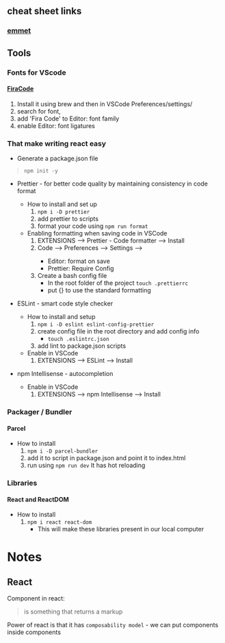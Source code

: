 ## cheat sheet links
### [emmet](https://docs.emmet.io/cheat-sheet/)


## Tools
### Fonts for VScode
#### [FiraCode](https://github.com/tonsky/FiraCode/wiki)
1. Install it using brew and then in VSCode Preferences/settings/ 
2. search for font, 
3. add 'Fira Code' to Editor: font family
4. enable Editor: font ligatures
### That make writing react easy
* Generate a package.json file
>`npm init -y`
* Prettier - for better code quality by maintaining consistency in code format
    * How to install and set up
        1. `npm i -D prettier`
        2. add prettier to scripts
        3. format your code using `npm run format`
    *  Enabling formatting when saving code in VSCode
        1. EXTENSIONS --> Prettier - Code formatter --> Install
        2. Code --> Preferences --> Settings --> <Turn on two things>
            * Editor: format on save
            * Prettier: Require Config
        3. Create a bash config file
            * In the root folder of the project `touch .prettierrc`
            * put {} to use the standard formatting

* ESLint - smart code style checker
    * How to install and setup
        1. `npm i -D eslint eslint-config-prettier`
        2. create config file in the root directory and add config info
            * `touch .eslintrc.json`
        3. add lint to package.json scripts
    * Enable in VSCode
        1. EXTENSIONS --> ESLint --> Install
* npm Intellisense - autocompletion
    * Enable in VSCode
        1. EXTENSIONS --> npm Intellisense --> Install

### Packager / Bundler
#### Parcel
* How to install
    1. `npm i -D parcel-bundler`
    2. add it to script in package.json and point it to index.html
    3. run using `npm run dev` It has hot reloading

### Libraries
#### React and ReactDOM
* How to install
    1. `npm i react react-dom`
        * This will make these libraries present in our local computer
# Notes
## React
Component in react:
>is something that returns a markup

Power of react is that it has `composability model` - we can put components inside components 
